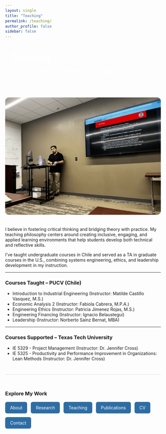 ```yaml
---
layout: single
title: "Teaching"
permalink: /teaching/
author_profile: false
sidebar: false
---
```


<div style="background: var(--mm-dark); color: white; padding: 2em 1.5em; border-radius: 12px; margin-bottom: 2em;">
  <h1 style="margin-top: 0;">Teaching</h1>
  <p style="font-size: 1.2em;">Student-Centered | Interdisciplinary | Applied Learning</p>
</div>

<img src="/images/teaching-presentation.png" alt="Teaching at Texas Tech" style="max-width: 100%; border-radius: 12px; margin-bottom: 1.5em;" />

<p>I believe in fostering critical thinking and bridging theory with practice. My teaching philosophy centers around creating inclusive, engaging, and applied learning environments that help students develop both technical and reflective skills.</p>

<p>I've taught undergraduate courses in Chile and served as a TA in graduate courses in the U.S., combining systems engineering, ethics, and leadership development in my instruction.</p>

---

### Courses Taught – PUCV (Chile)

- Introduction to Industrial Engineering (Instructor: Matilde Castillo Vasquez, M.S.) 
- Economic Analysis 2 (Instructor: Fabiola Cabrera, M.P.A.)
- Engineering Ethics (Instructor: Patricia Jimenez Rojas, M.S.) 
- Engineering Financing (Instructor: Ignacio Belaustegui) 
- Leadership (Instructor: Norberto Sainz Bernat, MBA)

---

### Courses Supported – Texas Tech University

- IE 5329 - Project Management (Instructor: Dr. Jennifer Cross)
- IE 5325 - Productivity and Performance Improvement in Organizations: Lean Methods (Instructor: Dr. Jennifer Cross)
  
<div style="margin-top: 3em; padding-top: 2em; border-top: 1px solid #ddd;">
  <h3>Explore My Work</h3>
  <div style="display: flex; flex-wrap: wrap; gap: 12px; margin-top: 1em;">
    <a href="/about/" style="background-color: #2e6da4; color: white; padding: 10px 16px; border-radius: 6px; text-decoration: none;">About</a>
    <a href="/research/" style="background-color: #2e6da4; color: white; padding: 10px 16px; border-radius: 6px; text-decoration: none;">Research</a>
    <a href="/teaching/" style="background-color: #2e6da4; color: white; padding: 10px 16px; border-radius: 6px; text-decoration: none;">Teaching</a>
    <a href="/publications/" style="background-color: #2e6da4; color: white; padding: 10px 16px; border-radius: 6px; text-decoration: none;">Publications</a>
    <a href="/cv/" style="background-color: #2e6da4; color: white; padding: 10px 16px; border-radius: 6px; text-decoration: none;">CV</a>
    <a href="/contact/" style="background-color: #2e6da4; color: white; padding: 10px 16px; border-radius: 6px; text-decoration: none;">Contact</a>
  </div>
